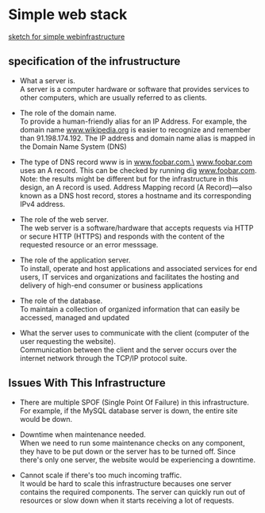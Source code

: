 # Simple web stack
[sketch for simple webinfrastructure](https://imgur.com/QkVWl3J)

## specification of the infrustructure

- What a server is.\
A server is a computer hardware or software that provides services to other computers, which are usually referred to as clients.

- The role of the domain name.\
To provide a human-friendly alias for an IP Address. For example, the domain name www.wikipedia.org is easier to recognize and remember than 91.198.174.192. The IP address and domain name alias is mapped in the Domain Name System (DNS)

- The type of DNS record www is in www.foobar.com.\
www.foobar.com uses an A record. This can be checked by running dig www.foobar.com.
Note: the results might be different but for the infrastructure in this design, an A record is used.
Address Mapping record (A Record)—also known as a DNS host record, stores a hostname and its corresponding IPv4 address.

- The role of the web server.\
The web server is a software/hardware that accepts requests via HTTP or secure HTTP (HTTPS) and responds with the content of the requested resource or an error messsage.

- The role of the application server.\
To install, operate and host applications and associated services for end users, IT services and organizations and facilitates the hosting and delivery of high-end consumer or business applications

- The role of the database.\
To maintain a collection of organized information that can easily be accessed, managed and updated

- What the server uses to communicate with the client (computer of the user requesting the website).\
Communication between the client and the server occurs over the internet network through the TCP/IP protocol suite.

## Issues With This Infrastructure
- There are multiple SPOF (Single Point Of Failure) in this infrastructure.\
For example, if the MySQL database server is down, the entire site would be down.

- Downtime when maintenance needed.\
When we need to run some maintenance checks on any component, they have to be put down or the server has to be turned off. Since there's only one server, the website would be experiencing a downtime.

- Cannot scale if there's too much incoming traffic.\
It would be hard to scale this infrastructure becauses one server contains the required components. The server can quickly run out of resources or slow down when it starts receiving a lot of requests.
